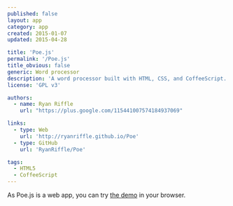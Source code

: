 ```yaml
---
published: false
layout: app
category: app
created: 2015-01-07
updated: 2015-04-28

title: 'Poe.js'
permalink: '/Poe.js'
title_obvious: false
generic: Word processor
description: 'A word processor built with HTML, CSS, and CoffeeScript. This application is following Writer Concept by spiceofdesign on DeviantArt.'
license: 'GPL v3'

authors:
  - name: Ryan Riffle
    url: "https://plus.google.com/115441007574184937069"

links:
  - type: Web
    url: 'http://ryanriffle.github.io/Poe'
  - type: GitHub
    url: 'RyanRiffle/Poe'

tags:
  - HTML5
  - CoffeeScript
---
```


As Poe.js is a web app, you can try [the demo](http://ryanriffle.github.io/Poe/demo/app.html) in your browser.